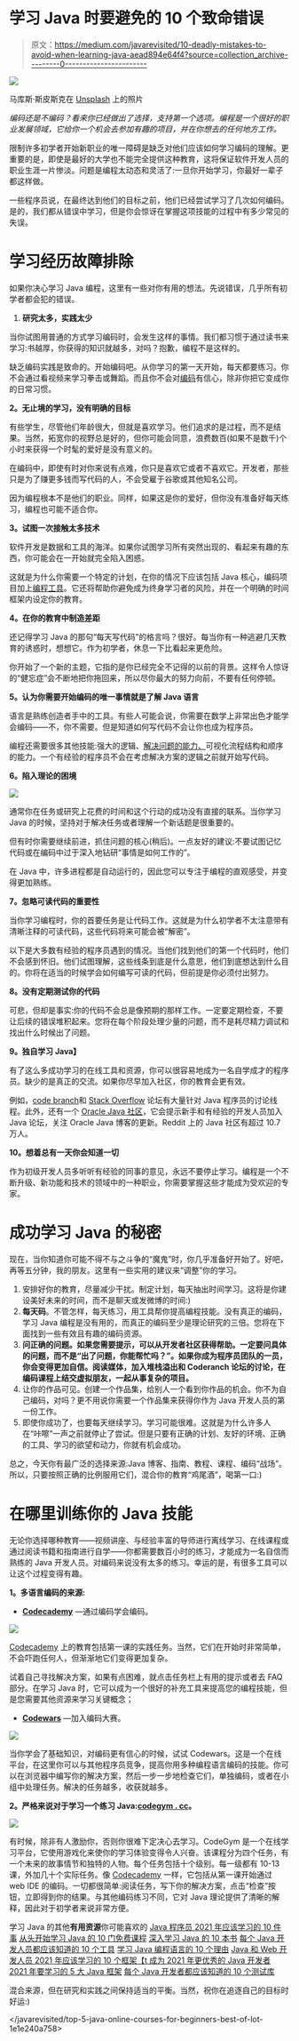# 学习 Java 时要避免的 10 个致命错误

> 原文：<https://medium.com/javarevisited/10-deadly-mistakes-to-avoid-when-learning-java-aead894e64f4?source=collection_archive---------0----------------------->

![](img/d0f68e254a758517ad030b1bc24f8bce.png)

马库斯·斯皮斯克在 [Unsplash](https://unsplash.com/?utm_source=unsplash&utm_medium=referral&utm_content=creditCopyText) 上的照片

*编码还是不编码？看来你已经做出了选择，支持第一个选项。编程是一个很好的职业发展领域，它给你一个机会去参加有趣的项目，并在你想去的任何地方工作。*

限制许多初学者开始新职业的唯一障碍是缺乏对他们应该如何学习编码的理解。更重要的是，即使是最好的大学也不能完全提供这种教育，这将保证软件开发人员的职业生涯一片惨淡。问题是编程太动态和灵活了:一旦你开始学习，你最好一辈子都这样做。

一些程序员说，在最终达到他们的目标之前，他们已经尝试学习了几次如何编码。是的，我们都从错误中学习，但是你会惊讶在掌握这项技能的过程中有多少常见的失误。

# **学习经历故障排除**

如果你决心学习 Java 编程，这里有一些对你有用的想法。先说错误，几乎所有初学者都会犯的错误。

1.  **研究太多，实践太少**

当你试图用普通的方式学习编码时，会发生这样的事情。我们都习惯于通过读书来学习:书越厚，你获得的知识就越多，对吗？抱歉，编程不是这样的。

缺乏编码实践是致命的。开始编码吧。从你学习的第一天开始，每天都要练习。你不会通过看视频来学习拳击或舞蹈。而且你不会对[编码](http://javarevisited.blogspot.sg/2015/06/2-websites-to-learn-coding-in-java-online-free.html)有信心，除非你把它变成你的日常习惯。

**2。无止境的学习，没有明确的目标**

有些学生，尽管他们年龄很大，但就是喜欢学习。他们追求的是过程，而不是结果。当然，拓宽你的视野总是好的，但你可能会同意，浪费数百(如果不是数千)个小时来获得一个时髦的爱好是没有意义的。

在编码中，即使有时对你来说有点难，你只是喜欢它或者不喜欢它。开发者，那些只是为了赚更多钱而写代码的人，不会受雇于谷歌或其他知名公司。

因为编程根本不是他们的职业。同样，如果这是你的爱好，但你没有准备好每天练习，编程也可能不适合你。

**3。试图一次接触太多技术**

软件开发是数据和工具的海洋。如果你试图学习所有突然出现的、看起来有趣的东西，你可能会在一开始就完全陷入困惑。

这就是为什么你需要一个特定的计划，在你的情况下应该包括 Java 核心，编码项目加上[编程工具](http://javarevisited.blogspot.sg/2017/03/10-tools-used-by-java-programming-Developers.html#axzz55lrMRnNC)。它还将帮助你避免成为终身学习者的风险，并在一个明确的时间框架内设定你的教育。

**4。在你的教育中制造差距**

还记得学习 Java 的那句“每天写代码”的格言吗？很好。每当你有一种逃避几天教育的诱惑时，想想它。作为初学者，休息一下比看起来更危险。

你开始了一个新的主题，它指的是你已经完全不记得的以前的背景。这样令人惊讶的“健忘症”会不断地把你拖回来，所以尽你最大的努力向前，不要有任何停顿。

**5。认为你需要开始编码的唯一事情就是了解 Java 语言**

语言是熟练创造者手中的工具。有些人可能会说，你需要在数学上非常出色才能学会编码——不，你不需要。但是知道如何写代码不会让你也成为程序员。

编程还需要很多其他技能:强大的逻辑、[解决问题的能力、](http://www.java67.com/2019/03/nth-fibonacci-number-in-java-coding.html)可视化流程结构和顺序的能力。一个有经验的程序员不会在考虑解决方案的逻辑之前就开始写代码。

**6。陷入理论的困境**

![](img/de0859a114b4e6822b6facdd54ef4398.png)

通常你在任务或研究上花费的时间和这个行动的成功没有直接的联系。当你学习 Java 的时候，坚持对于解决任务或者理解一个新话题是很重要的。

但有时你需要继续前进，抓住问题的核心(稍后)。一点友好的建议:不要试图记忆代码或在编码中过于深入地钻研“事情是如何工作的”。

在 Java 中，许多进程都是自动运行的，因此您可以专注于编程的直观感受，并变得更加熟练。

**7。忽略可读代码的重要性**

当你学习编程时，你的首要任务是让代码工作。这就是为什么初学者不太注意带有清晰注释的可读代码，这些代码将来可能会被“解密”。

以下是大多数有经验的程序员遇到的情况。当他们找到他们的第一个代码时，他们不会感到怀旧。他们试图理解，这些线条到底是什么意思，他们到底想达到什么目的。你将在适当的时候学会如何编写可读的代码，但前提是你必须付出努力。

**8。没有定期测试你的代码**

可悲，但却是事实:你的代码不会总是像预期的那样工作。一定要定期检查，不要让后续的错误堆积起来。您将在每个阶段处理少量的问题，而不是耗尽精力调试和找出什么时候出了问题。

**9。独自学习 Java】**

有了这么多成功学习的在线工具和资源，你可以很容易地成为一名自学成才的程序员。缺少的是真正的交流。如果你尽早加入社区，你的教育会更有效。

例如，[code branch](https://coderanch.com/forums)和 [Stack Overflow](https://stackoverflow.com/questions/tagged/java) 论坛有大量针对 Java 程序员的讨论线程。此外，还有一个 [Oracle Java 社区](https://www.oracle.com/technetwork/java/community/index.html)，它会提示新手和有经验的开发人员加入 Java 论坛，关注 Oracle Java 博客的更新。Reddit 上的 Java 社区有超过 10.7 万人。

**10。想着总有一天你会知道一切**

作为初级开发人员多听听有经验的同事的意见，永远不要停止学习。编程是一个不断升级、新功能和技术的领域中的一种职业，你需要掌握这些才能成为受欢迎的专家。

# **成功学习 Java 的秘密**

现在，当你知道你可能不得不与之斗争的“魔鬼”时，你几乎准备好开始了。好吧，再等五分钟，我的朋友。这里有一些实用的建议来“调整”你的学习。

1.  安排好你的教育，尽量减少干扰。制定计划，每天抽出时间学习。这将是你建设美好未来的时间，而不是聊天或发微博的时间:)
2.  **每天码**。不管怎样，每天练习，用工具帮你提高编程技能。没有真正的编码，学习 Java 编程是没有用的，而真正的编码至少是理论研究的三倍。您将在下面找到一些有效且有趣的编码资源。
3.  **问正确的问题。如果您需要提示，可以从开发者社区获得帮助。一定要问具体的问题，而不是“出了问题，你能帮忙吗？”。如果你成为程序员团队的一员，你会变得更加自信。阅读媒体，加入堆栈溢出和 Coderanch 论坛的讨论，在编码课程上结交虚拟朋友，一起从事复杂的项目。**
4.  让你的作品可见。创建一个作品集，给别人一个看到你作品的机会。你不为自己编码，对吗？更不用说你需要一个作品集来获得你作为 Java 开发人员的第一份工作。
5.  即使你成功了，也要每天继续学习。学习可能很难。这就是为什么许多人在“咔嚓”一声之前就停止了尝试。但是只要有正确的计划、友好的环境、正确的工具、学习的欲望和动力，你就有机会成功。

总之，今天你有最广泛的选择来源:Java 博客、指南、教程、课程、编码“战场”。所以，只要按照正确的比例服用它们，混合你的教育“鸡尾酒”，喝第一口:)

# **在哪里训练你的 Java 技能**

无论你选择哪种教育——视频讲座、与经验丰富的导师进行离线学习、在线课程或通过阅读书籍和指南进行自学——你都需要数百小时的练习，才能成为一名自信而熟练的 Java 开发人员。对编码来说没有太多的练习。幸运的是，有很多工具可以让这个过程变得有趣。

**1。多语言编码的来源:**

*   [**Codecademy**](https://bit.ly/codecademypro) —通过编码学会编码。

[![](img/d084a4b8519ae6c4407a1dbfa240498a.png)](https://bit.ly/codecademypro)

[Codecademy](https://bit.ly/codecademyhome) 上的教育包括第一课的实践任务。当然，它们在开始时非常简单，不会吓跑任何人，但渐渐地它们变得更加复杂。

试着自己寻找解决方案，如果有点困难，就点击任务栏上有用的提示或者去 FAQ 部分。在学习 Java 时，它可以成为一个很好的补充工具来提高您的编程技能，但是您需要其他资源来学习关键概念；

*   [**Codewars**](https://www.codewars.com) —加入编码大赛。

![](img/6351e45d844e05dc8e37ee7d0bade405.png)

当你学会了基础知识，对编码更有信心的时候，试试 Codewars。这是一个在线平台，在这里你可以与其他程序员竞争，提高你用多种编程语言编码的技能。你可以在浏览器中编写你的解决方案，然后一步一步地检查它们，单独编码，或者在小组中处理任务。解决的任务越多，收获就越多。

**2。严格来说对于学习一个练习 Java:**[**codegym . cc**](https://codegym.cc)**。**

![](img/2794e2c87276da1abd38c8cc6cea689a.png)

有时候，除非有人激励你，否则你很难下定决心去学习。CodeGym 是一个在线学习平台，它使用游戏化来使你的学习体验变得令人兴奋。该课程分为四个任务，有一个未来的故事情节和独特的人物。每个任务包括十个级别。每一级都有 10-13 课，外加几十个实际任务。像 [Codecademy](https://bit.ly/codecademyhome) 一样，它包括从第一课开始通过 web IDE 的编码。一切都很简单:阅读任务，写下你的解决方案，点击“检查”按钮，立即得到你的结果。与其他编码练习不同，它对 Java 理论提供了清晰的解释，因此对于初学者来说非常方便。

学习 Java 的其他**有用资源**你可能喜欢的
[Java 程序员 2021 年应该学习的 10 件事](https://javarevisited.blogspot.com/2017/12/10-things-java-programmers-should-learn.html#axzz5atl0BngO)
[从头开始学习 Java 的 10 门免费课程](http://www.java67.com/2018/08/top-10-free-java-courses-for-beginners-experienced-developers.html)
[深入学习 Java 的 10 本书](https://medium.freecodecamp.org/must-read-books-to-learn-java-programming-327a3768ea2f)
[每个 Java 开发人员都应该知道的 10 个工具](http://www.java67.com/2018/04/10-tools-java-developers-should-learn.html)
[学习 Java 编程语言的 10 个理由](http://javarevisited.blogspot.sg/2013/04/10-reasons-to-learn-java-programming.html)
[Java 和 Web 开发人员 2021 年应该学习的 10 个框架【t 成为 2021 年更优秀的 Java 开发者](http://javarevisited.blogspot.sg/2018/01/10-frameworks-java-and-web-developers-should-learn.html)
[2021 年要学习的 5 大 Java 框架](http://javarevisited.blogspot.sg/2018/04/top-5-java-frameworks-to-learn-in-2018_27.html)
[每个 Java 开发者都应该知道的 10 个测试库](https://javarevisited.blogspot.sg/2018/01/10-unit-testing-and-integration-tools-for-java-programmers.html)

混合来源，但在研究和实践之间保持适当的平衡。当然，祝你在追逐自己的目标时好运:)

</javarevisited/top-5-java-online-courses-for-beginners-best-of-lot-1e1e240a758> 